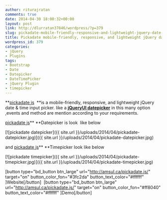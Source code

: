 ```yaml
---
author: riturajratan
comments: true
date: 2014-04-30 18:00:32+00:00
layout: post
link: http://dlurratan37846/wordpress/?p=379
slug: pickadate-mobile-friendly-responsive-and-lightweight-jquery-date-time-picker
title: Pickadate mobile-friendly, responsive, and lightweight jQuery date & time  picker
wordpress_id: 379
categories:
- jQuery
- Plugins
tags:
- Bootstrap
- Date
- Datepicker
- DateTimePicker
- jQuery Plugin
- timepicker
---
```


**[pickadate js](http://amsul.ca/pickadate.js/)  **is a mobile-friendly, responsive, and lightweight jQuery date & time input picker. like a [**jQueryUI datepicker**](http://jqueryui.com/datepicker/) in this many option ,events and method are mention according to your requirements.

[pickadate js](http://amsul.ca/pickadate.js/)** **Datepicker is look  like below

[![pickadate datepicker]({{ site.url }}/uploads/2014/04/pickadate-datepicker.jpg)]({{ site.url }}/uploads/2014/04/pickadate-datepicker.jpg)



and [pickadate js](http://amsul.ca/pickadate.js/)** **Timepicker look like below

[![pickadate timepicker]({{ site.url }}/uploads/2014/04/pickadate-timepicker.jpg)]({{ site.url }}/uploads/2014/04/pickadate-timepicker.jpg)



[button type="bd_button btn_large" url="http://amsul.ca/pickadate.js/" target="on" button_color_fon="#3fc2da" button_text_color="#ffffff" ]Website[/button]  [button type="bd_button btn_large" url="http://amsul.ca/pickadate.js/" target="on" button_color_fon="#ff8040" button_text_color="#ffffff" ]Demo[/button]
